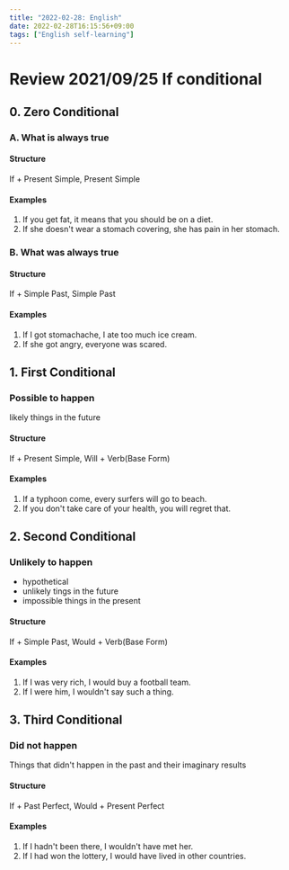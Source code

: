 ```yaml
---
title: "2022-02-28: English"
date: 2022-02-28T16:15:56+09:00
tags: ["English self-learning"]
---
```


# Review 2021/09/25 If conditional

## 0. Zero Conditional

### A. What is always true
#### Structure
If + Present Simple, Present Simple

#### Examples
1. If you get fat, it means that you should be on a diet.
2. If she doesn't wear a stomach covering, she has pain in her stomach.

### B. What was always true
#### Structure
If + Simple Past, Simple Past

#### Examples
1. If I got stomachache, I ate too much ice cream.
2. If she got angry, everyone was scared.

## 1. First Conditional

### Possible to happen
likely things in the future

#### Structure
If + Present Simple, Will + Verb(Base Form)

#### Examples
1. If a typhoon come, every surfers will go to beach.
2. If you don't take care of your health, you will regret that.

## 2. Second Conditional

### Unlikely to happen
* hypothetical
* unlikely tings in the future
* impossible things in the present

#### Structure
If + Simple Past, Would + Verb(Base Form)

#### Examples
1. If I was very rich, I would buy a football team.
2. If I were him, I wouldn't say such a thing.

## 3. Third Conditional

### Did not happen
Things that didn't happen in the past and their imaginary results

#### Structure
If + Past Perfect, Would + Present Perfect

#### Examples
1. If I hadn't been there, I wouldn't have met her.
2. If I had won the lottery, I would have lived in other countries.